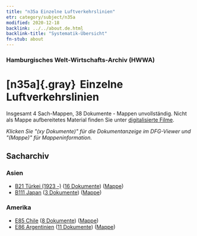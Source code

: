 ```yaml
---
title: "n35a Einzelne Luftverkehrslinien"
etr: category/subject/n35a
modified: 2020-12-18
backlink: ../../about.de.html
backlink-title: "Systematik-Übersicht"
fn-stub: about
---
```


### Hamburgisches Welt-Wirtschafts-Archiv (HWWA)
# [n35a]{.gray}&#8201; Einzelne Luftverkehrslinien&#160; 




Insgesamt 4 Sach-Mappen, 38 Dokumente - Mappen unvollständig.
Nicht als Mappe aufbereitetes Material finden Sie unter [digitalisierte Filme](/film/h1_sh).

_Klicken Sie "(xy Dokumente)" für die Dokumentanzeige im DFG-Viewer und "(Mappe)" für Mappeninformation._

## Sacharchiv




### Asien

- [B21 Türkei (1923 -)](../../../geo/about.de.html#B21) (<a href="https://dfg-viewer.de/show/?tx_dlf[id]=https://pm20.zbw.eu/mets/sh/1411xx/141111/1457xx/145705/public.mets.de.xml" target="_blank">16 Dokumente</a>) ([Mappe](http://purl.org/pressemappe20/folder/sh/141111,145705))
- [B111 Japan](../../../geo/about.de.html#B111) (<a href="https://dfg-viewer.de/show/?tx_dlf[id]=https://pm20.zbw.eu/mets/sh/1412xx/141272/1457xx/145705/public.mets.de.xml" target="_blank">3 Dokumente</a>) ([Mappe](http://purl.org/pressemappe20/folder/sh/141272,145705))

### Amerika

- [E85 Chile](../../../geo/about.de.html#E85) (<a href="https://dfg-viewer.de/show/?tx_dlf[id]=https://pm20.zbw.eu/mets/sh/1416xx/141691/1457xx/145705/public.mets.de.xml" target="_blank">8 Dokumente</a>) ([Mappe](http://purl.org/pressemappe20/folder/sh/141691,145705))
- [E86 Argentinien](../../../geo/about.de.html#E86) (<a href="https://dfg-viewer.de/show/?tx_dlf[id]=https://pm20.zbw.eu/mets/sh/1416xx/141692/1457xx/145705/public.mets.de.xml" target="_blank">11 Dokumente</a>) ([Mappe](http://purl.org/pressemappe20/folder/sh/141692,145705))


